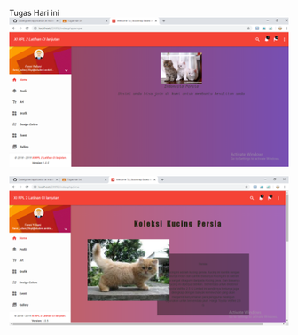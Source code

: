 Tugas Hari ini
![alt text](https://github.com/fanniyuliani08/Tugas-Hari-ini/blob/master/event.PNG)

![alt text](https://github.com/fanniyuliani08/Tugas-Hari-ini/blob/master/gallery.PNG)
